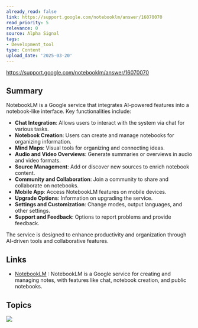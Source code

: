 ```yaml
---
already_read: false
link: https://support.google.com/notebooklm/answer/16070070
read_priority: 5
relevance: 0
source: Alpha Signal
tags:
- Development_tool
type: Content
upload_date: '2025-03-20'
---
```


https://support.google.com/notebooklm/answer/16070070
## Summary

NotebookLM is a Google service that integrates AI-powered features into a notebook-like interface. Key functionalities include:

- **Chat Integration**: Allows users to interact with the system via chat for various tasks.
- **Notebook Creation**: Users can create and manage notebooks for organizing information.
- **Mind Maps**: Visual tools for organizing and connecting ideas.
- **Audio and Video Overviews**: Generate summaries or overviews in audio and video formats.
- **Source Management**: Add or discover new sources to enrich notebook content.
- **Community and Collaboration**: Join a community to share and collaborate on notebooks.
- **Mobile App**: Access NotebookLM features on mobile devices.
- **Upgrade Options**: Information on upgrading the service.
- **Settings and Customization**: Change modes, output languages, and other settings.
- **Support and Feedback**: Options to report problems and provide feedback.

The service is designed to enhance productivity and organization through AI-driven tools and collaborative features.
## Links

- [NotebookLM](https://notebooklm.google/) : NotebookLM is a Google service for creating and managing notes, with features like chat, notebook creation, and public notebooks.

## Topics

![](topics/Platform/NotebookLM)
